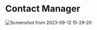 # Contact Manager

![Screenshot from 2023-09-12 15-29-20](https://github.com/UtkarshKumar088/Todo_list/assets/63543990/991548fd-50a2-4ff8-be9e-c9254ca5ff16)
